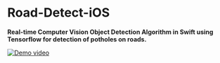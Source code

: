 # Road-Detect-iOS
**Real-time Computer Vision Object Detection Algorithm in Swift using Tensorflow for detection of potholes on roads.**

[![Demo video](https://img.youtube.com/vi/B2z65ujaigA/0.jpg)](https://www.youtube.com/watch?v=B2z65ujaigA)
